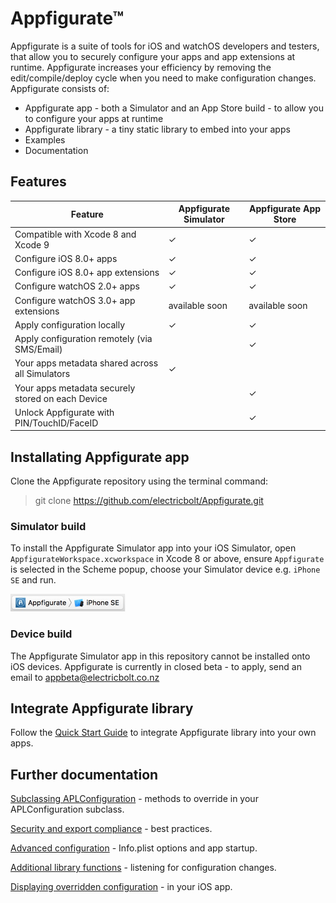 # Appfigurate™

Appfigurate is a suite of tools for iOS and watchOS developers and testers, that allow you to securely configure your apps and app extensions at runtime. Appfigurate increases your efficiency by removing the edit/compile/deploy cycle when you need to make configuration changes. Appfigurate consists of:

* Appfigurate app - both a Simulator and an App Store build - to allow you to configure your apps at runtime
* Appfigurate library - a tiny static library to embed into your apps
* Examples
* Documentation

## Features

Feature                                 | Appfigurate Simulator | Appfigurate App Store
--------------------------------------- | --------------------- | ---------------------
Compatible with Xcode 8 and Xcode 9 | ✓ | ✓
Configure iOS 8.0+ apps | ✓ | ✓
Configure iOS 8.0+ app extensions | ✓ | ✓
Configure watchOS 2.0+ apps | ✓ | ✓
Configure watchOS 3.0+ app extensions | available soon | available soon
Apply configuration locally | ✓ | ✓
Apply configuration remotely (via SMS/Email) |  | ✓
Your apps metadata shared across all Simulators | ✓ |
Your apps metadata securely stored on each Device |  | ✓
Unlock Appfigurate with PIN/TouchID/FaceID |   | ✓ 

## Installating Appfigurate app

Clone the Appfigurate repository using the terminal command:

>git clone https://github.com/electricbolt/Appfigurate.git

### Simulator build
To install the Appfigurate Simulator app into your iOS Simulator, open `AppfigurateWorkspace.xcworkspace` in Xcode 8 or above, ensure `Appfigurate` is selected in the Scheme popup, choose your Simulator device e.g. `iPhone SE` and run.

![AppfigurateScheme](./Documentation/Images/AppfigurateScheme.png)

### Device build
The Appfigurate Simulator app in this repository cannot be installed onto iOS devices. Appfigurate is currently in closed beta - to apply, send an email to [appbeta@electricbolt.co.nz](mailto:appbeta@electricbolt.co.nz)

## Integrate Appfigurate library

Follow the [Quick Start Guide](./Documentation/QuickStartGuide.md) to integrate Appfigurate library into your own apps.

## Further documentation

[Subclassing APLConfiguration](./Documentation/SubclassingAPLConfiguration.md) - methods to override in your APLConfiguration subclass.

[Security and export compliance](./Documentation/SecurityExportCompliance.md) - best practices.

[Advanced configuration](./Documentation/AdvancedConfiguration.md) - Info.plist options and app startup.

[Additional library functions](./Documentation/AdditionalFunctions.md) - listening for configuration changes.

[Displaying overridden configuration](./Documentation/OverriddenConfiguration.md) - in your iOS app.
